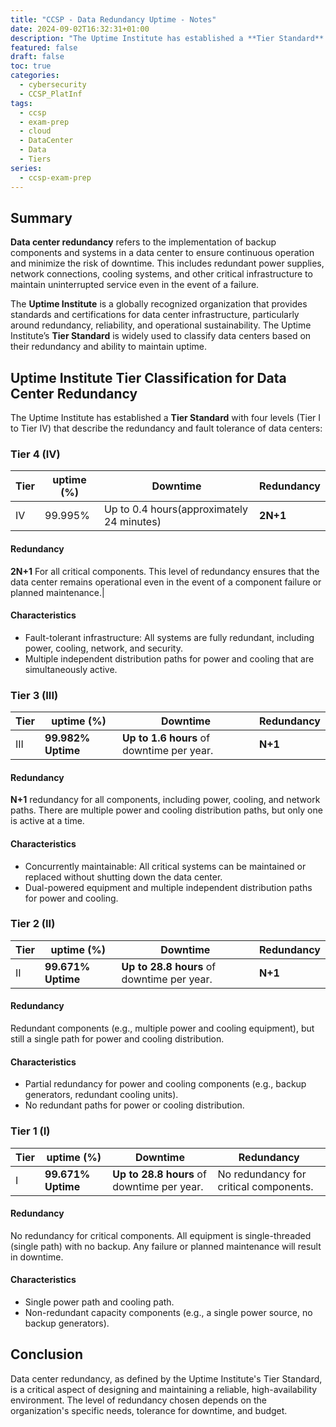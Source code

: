 ```yaml
---
title: "CCSP - Data Redundancy Uptime - Notes"
date: 2024-09-02T16:32:31+01:00 
description: "The Uptime Institute has established a **Tier Standard** with four levels"
featured: false
draft: false 
toc: true
categories:
  - cybersecurity
  - CCSP_PlatInf
tags:
  - ccsp
  - exam-prep
  - cloud
  - DataCenter
  - Data
  - Tiers
series:
  - ccsp-exam-prep
---
```


## Summary

**Data center redundancy** refers to the implementation of backup components and systems in a data
center to ensure continuous operation and minimize the risk of downtime. This includes redundant
power supplies, network connections, cooling systems, and other critical infrastructure to maintain
uninterrupted service even in the event of a failure.

The **Uptime Institute** is a globally recognized organization that provides standards and
certifications for data center infrastructure, particularly around redundancy, reliability, and
operational sustainability. The Uptime Institute’s **Tier Standard** is widely used to classify data
centers based on their redundancy and ability to maintain uptime.

## Uptime Institute Tier Classification for Data Center Redundancy

The Uptime Institute has established a **Tier Standard** with four levels (Tier I to Tier IV) that
describe the redundancy and fault tolerance of data centers:

### Tier 4 (IV)

| **Tier** | **uptime (%)** | **Downtime**                              | **Redundancy** |
|----------|----------------|-------------------------------------------|----------------|
| IV       | 99.995%        | Up to 0.4 hours(approximately 24 minutes) | **2N+1**       |

#### Redundancy

**2N+1** For all critical components. This level of redundancy ensures that the data center remains
operational even in the event of a component failure or planned maintenance.|

#### Characteristics

- Fault-tolerant infrastructure:  All systems are fully redundant, including power, cooling,
  network, and security.
- Multiple independent distribution paths for power and cooling that are simultaneously active.

### Tier 3 (III)

| **Tier** | **uptime (%)**     | **Downtime**                          | **Redundancy** |
|----------|--------------------|---------------------------------------|----------------|
| III      | **99.982% Uptime** | **Up to 1.6 hours** of downtime per year. | **N+1**        |

#### Redundancy

**N+1** redundancy for all components, including power, cooling, and network paths. There are
multiple power and cooling distribution paths, but only one is active at a time.

#### Characteristics

- Concurrently maintainable: All critical systems can be maintained or replaced without shutting
  down the data center.
- Dual-powered equipment and multiple independent distribution paths for power and cooling.

### Tier 2 (II)

| **Tier** | **uptime (%)**     | **Downtime**                           | **Redundancy** |
|----------|--------------------|----------------------------------------|----------------|
| II       | **99.671% Uptime** | **Up to 28.8 hours** of downtime per year. | **N+1**        |

#### Redundancy

Redundant components (e.g., multiple power and cooling equipment), but still a single path for power
and cooling distribution.

#### Characteristics

- Partial redundancy for power and cooling components (e.g., backup generators, redundant cooling
  units).
- No redundant paths for power or cooling distribution.

### Tier 1 (I)

| **Tier** | **uptime (%)**     | **Downtime**                               | **Redundancy**                         |
|----------|--------------------|--------------------------------------------|----------------------------------------|
| I        | **99.671% Uptime** | **Up to 28.8 hours** of downtime per year. | No redundancy for critical components. |

#### Redundancy

No redundancy for critical components. All equipment is single-threaded (single path) with no
backup. Any failure or planned maintenance will result in downtime.

#### Characteristics

- Single power path and cooling path.
- Non-redundant capacity components (e.g., a single power source, no backup generators).

## Conclusion

Data center redundancy, as defined by the Uptime Institute's Tier Standard, is a critical aspect of
designing and maintaining a reliable, high-availability environment. The level of redundancy chosen
depends on the organization's specific needs, tolerance for downtime, and budget.

